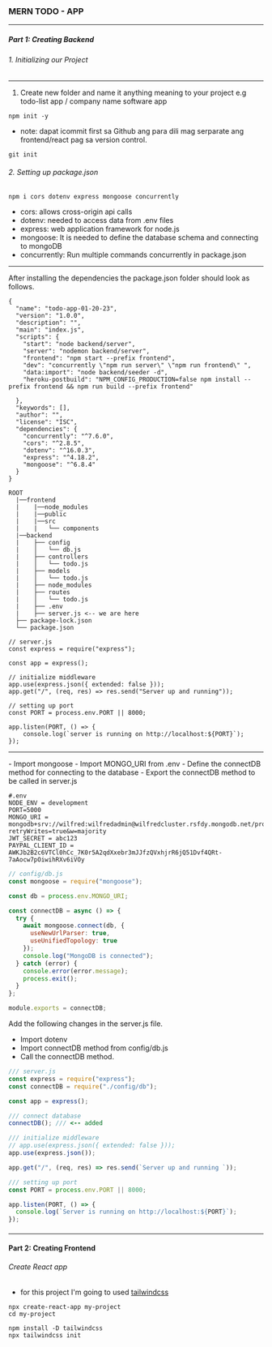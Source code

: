 ### MERN TODO - APP

<hr>

##### Part 1: Creating Backend

###### 1. Initializing our Project

<hr>

1. Create new folder and name it anything meaning to your project e.g todo-list app / company name software app

```
npm init -y
```

- note: dapat icommit first sa Github ang para dili mag serparate ang frontend/react pag sa version control.

```
git init
```

###### 2. Setting up package.json

```
npm i cors dotenv express mongoose concurrently
```

- cors: allows cross-origin api calls
- dotenv: needed to access data from .env files
- express: web application framework for node.js
- mongoose: It is needed to define the database schema and connecting to mongoDB
- concurrently: Run multiple commands concurrently in package.json

<hr>
After installing the dependencies the package.json folder should look as follows.

```
{
  "name": "todo-app-01-20-23",
  "version": "1.0.0",
  "description": "",
  "main": "index.js",
  "scripts": {
    "start": "node backend/server",
    "server": "nodemon backend/server",
    "frontend": "npm start --prefix frontend",
    "dev": "concurrently \"npm run server\" \"npm run frontend\" ",
    "data:import": "node backend/seeder -d",
    "heroku-postbuild": "NPM_CONFIG_PRODUCTION=false npm install --prefix frontend && npm run build --prefix frontend"

  },
  "keywords": [],
  "author": "",
  "license": "ISC",
  "dependencies": {
    "concurrently": "^7.6.0",
    "cors": "^2.8.5",
    "dotenv": "^16.0.3",
    "express": "^4.18.2",
    "mongoose": "^6.8.4"
  }
}
```

```
ROOT
  |──frontend
  |    |──node_modules
  |    |──public
  |    |──src
  |    |   └── components
  |──backend
  |    ├── config
  |    │   └── db.js
  |    ├── controllers
  |    │   └── todo.js
  |    ├── models
  |    │   └── todo.js
  |    ├── node_modules
  |    ├── routes
  |    │   └── todo.js
  |    ├── .env
  |    ├── server.js <-- we are here
  ├── package-lock.json
  └── package.json
```

```
// server.js
const express = require("express");

const app = express();

// initialize middleware
app.use(express.json({ extended: false }));
app.get("/", (req, res) => res.send("Server up and running"));

// setting up port
const PORT = process.env.PORT || 8000;

app.listen(PORT, () => {
    console.log(`server is running on http://localhost:${PORT}`);
});
```

<hr>
- Import mongoose
- Import MONGO_URI from .env
- Define the connectDB method for connecting to the database
- Export the connectDB method to be called in server.js

```
#.env
NODE_ENV = development
PORT=5000
MONGO_URI = mongodb+srv://wilfred:wilfredadmin@wilfredcluster.rsfdy.mongodb.net/proShop?retryWrites=true&w=majority
JWT_SECRET = abc123
PAYPAL_CLIENT_ID = AWKJb2B2c6VTCl0hCc_7K0r5A2qdXxebr3mJJfzQVxhjrR6jQ51Dvf4QRt-7aAocw7pOiwihRXv6iVOy

```

```js
// config/db.js
const mongoose = require("mongoose");

const db = process.env.MONGO_URI;

const connectDB = async () => {
  try {
    await mongoose.connect(db, {
      useNewUrlParser: true,
      useUnifiedTopology: true
    });
    console.log("MongoDB is connected");
  } catch (error) {
    console.error(error.message);
    process.exit();
  }
};

module.exports = connectDB;
```

Add the following changes in the server.js file.

- Import dotenv
- Import connectDB method from config/db.js
- Call the connectDB method.

```js
/// server.js
const express = require("express");
const connectDB = require("./config/db");

const app = express();

/// connect database
connectDB(); /// <-- added

/// initialize middleware
// app.use(express.json({ extended: false }));
app.use(express.json());

app.get("/", (req, res) => res.send(`Server up and running `));

/// setting up port
const PORT = process.env.PORT || 8000;

app.listen(PORT, () => {
  console.log(`Server is running on http://localhost:${PORT}`);
});
```

####

<hr >

#### Part 2: Creating Frontend

###### Create React app

- for this project I'm going to used [tailwindcss](https://tailwindcss.com/docs/guides/create-react-app)

```
npx create-react-app my-project
cd my-project

npm install -D tailwindcss
npx tailwindcss init
```

```

```
